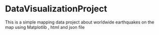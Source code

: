 # DataVisualizationProject
This is a simple mapping data project about worldwide earthquakes on the map using Matplotlib , html and json file
